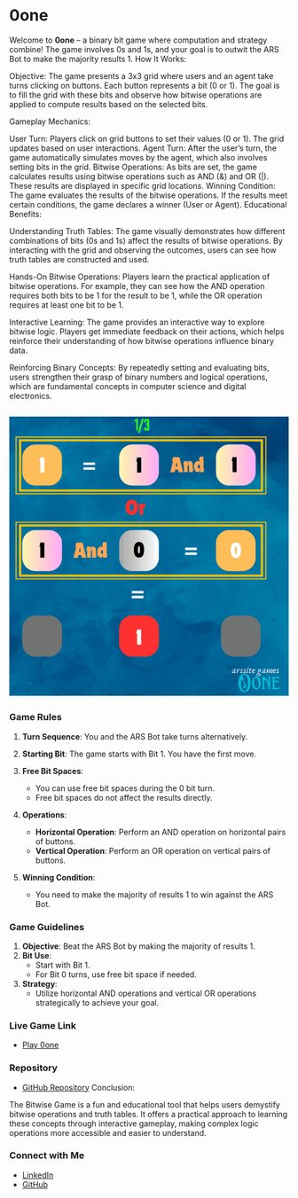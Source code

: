 # 0one

Welcome to **0one** – a binary bit game where computation and strategy combine! The game involves 0s and 1s, and your goal is to outwit the ARS Bot to make the majority results 1. 
How It Works:

Objective: The game presents a 3x3 grid where users and an agent take turns clicking on buttons. Each button represents a bit (0 or 1). The goal is to fill the grid with these bits and observe how bitwise operations are applied to compute results based on the selected bits.

Gameplay Mechanics:

User Turn: Players click on grid buttons to set their values (0 or 1). The grid updates based on user interactions.
Agent Turn: After the user’s turn, the game automatically simulates moves by the agent, which also involves setting bits in the grid.
Bitwise Operations: As bits are set, the game calculates results using bitwise operations such as AND (&) and OR (|). These results are displayed in specific grid locations.
Winning Condition: The game evaluates the results of the bitwise operations. If the results meet certain conditions, the game declares a winner (User or Agent).
Educational Benefits:

Understanding Truth Tables: The game visually demonstrates how different combinations of bits (0s and 1s) affect the results of bitwise operations. By interacting with the grid and observing the outcomes, users can see how truth tables are constructed and used.

Hands-On Bitwise Operations: Players learn the practical application of bitwise operations. For example, they can see how the AND operation requires both bits to be 1 for the result to be 1, while the OR operation requires at least one bit to be 1.

Interactive Learning: The game provides an interactive way to explore bitwise logic. Players get immediate feedback on their actions, which helps reinforce their understanding of how bitwise operations influence binary data.

Reinforcing Binary Concepts: By repeatedly setting and evaluating bits, users strengthen their grasp of binary numbers and logical operations, which are fundamental concepts in computer science and digital electronics.


## ![Game Image](3x3guidelines.gif)  
### Game Rules

1. **Turn Sequence**: You and the ARS Bot take turns alternatively.
   
2. **Starting Bit**: The game starts with Bit 1. You have the first move.

3. **Free Bit Spaces**: 
   - You can use free bit spaces during the 0 bit turn.
   - Free bit spaces do not affect the results directly.

4. **Operations**:
   - **Horizontal Operation**: Perform an AND operation on horizontal pairs of buttons.
   - **Vertical Operation**: Perform an OR operation on vertical pairs of buttons.

5. **Winning Condition**: 
   - You need to make the majority of results 1 to win against the ARS Bot.

### Game Guidelines

1. **Objective**: Beat the ARS Bot by making the majority of results 1.
2. **Bit Use**: 
   - Start with Bit 1.
   - For Bit 0 turns, use free bit space if needed.
3. **Strategy**:
   - Utilize horizontal AND operations and vertical OR operations strategically to achieve your goal.

### Live Game Link

- [Play 0one](https://oonearssite.netlify.app/) <!-- Replace with actual live link -->

### Repository

- [GitHub Repository](https://github.com/arssite/Oone) <!-- Replace with actual GitHub repository link -->
Conclusion:

The Bitwise Game is a fun and educational tool that helps users demystify bitwise operations and truth tables. It offers a practical approach to learning these concepts through interactive gameplay, making complex logic operations more accessible and easier to understand.
### Connect with Me

- [LinkedIn](https://www.linkedin.com/in/anmol-r-srivastava/) <!-- Replace with actual LinkedIn profile link -->
- [GitHub](https://github.com/arssite) <!-- Replace with actual GitHub profile link -->

